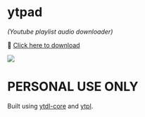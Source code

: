 # ytpad

*(Youtube playlist audio downloader)*

🔰 [Click here to download](https://github.com/Icaruk/ytpad/releases/download/2.0.0/ytpad_2.0.0.zip)


![](https://i.gyazo.com/b4e34aebcbec1fa68e5f423940f5a2b0.png)


# PERSONAL USE ONLY

Built using [ytdl-core](https://www.npmjs.com/package/ytdl-core) and [ytpl](https://www.npmjs.com/package/ytpl).
